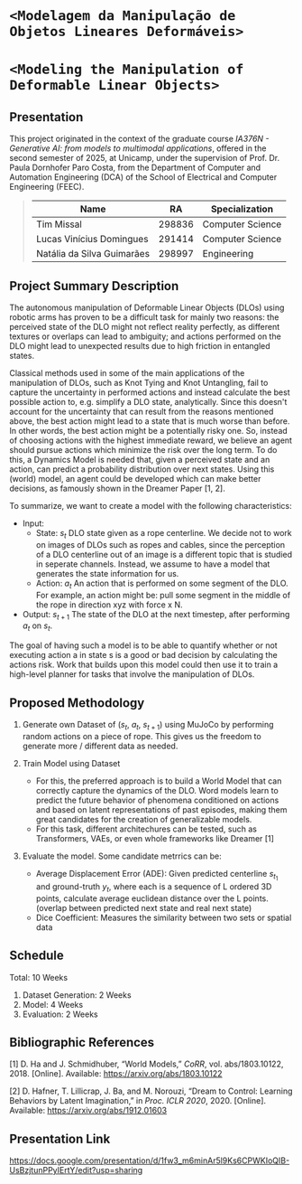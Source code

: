 # `<Modelagem da Manipulação de Objetos Lineares Deformáveis>`
# `<Modeling the Manipulation of Deformable Linear Objects>`

## Presentation

This project originated in the context of the graduate course *IA376N - Generative AI: from models to multimodal applications*, 
offered in the second semester of 2025, at Unicamp, under the supervision of Prof. Dr. Paula Dornhofer Paro Costa, from the Department of Computer and Automation Engineering (DCA) of the School of Electrical and Computer Engineering (FEEC).

> |Name  | RA | Specialization|
> |--|--|--|
> | Tim Missal  | 298836  | Computer Science |
> | Lucas Vinícius Domingues  | 291414  | Computer Science|
> | Natália da Silva Guimarães  | 298997 | Engineering |

## Project Summary Description

The autonomous manipulation of Deformable Linear Objects (DLOs) using robotic arms has proven to be a difficult task for mainly two reasons: the perceived state of the DLO might not reflect reality perfectly, as different textures or overlaps can lead to ambiguity; and actions performed on the DLO might lead to unexpected results due to high friction in entangled states. 

Classical methods used in some of the main applications of the manipulation of DLOs, such as Knot Tying and Knot Untangling, fail to capture the uncertainty in performed actions and instead calculate the best possible action to, e.g. simplify a DLO state, analytically. Since this doesn't account for the uncertainty that can result from the reasons mentioned above, the best action might lead to a state that is much worse than before. In other words, the best action might be a potentially risky one. So, instead of choosing actions with the highest immediate reward, we believe an agent should pursue actions which minimize the risk over the long term. To do this, a Dynamics Model is needed that, given a perceived state and an action, can predict a probability distribution over next states. Using this (world) model, an agent could be developed which can make better decisions, as famously shown in the Dreamer Paper [1, 2].

To summarize, we want to create a model with the following characteristics:

- Input:
  - State: $s_t$ DLO state given as a rope centerline. We decide not to work on images of DLOs such as ropes and cables, since the perception of a DLO centerline out of an image is a different topic that is studied in seperate channels. Instead, we assume to have a model that generates the state information for us.
  - Action: $a_t$ An action that is performed on some segment of the DLO. For example, an action might be: pull some segment in the middle of the rope in direction xyz with force x N.
- Output: $s_{t+1}$ The state of the DLO at the next timestep, after performing $a_t$ on $s_t$.

The goal of having such a model is to be able to quantify whether or not executing action a in state s is a good or bad decision by calculating the actions risk. Work that builds upon this model could then use it to train a high-level planner for tasks that involve the manipulation of DLOs.

## Proposed Methodology

1. Generate own Dataset of ($s_t$, $a_t$, $s_{t+1}$) using MuJoCo by performing random actions on a piece of rope. This gives us the freedom to generate more / different data as needed.
2. Train Model using Dataset
    - For this, the preferred approach is to build a World Model that can correctly capture the dynamics of the DLO. Word models learn to predict the future behavior of phenomena conditioned on actions and based on latent representations of past episodes, making them great candidates for the creation of generalizable models.
    - For this task, different architechures can be tested, such as Transformers, VAEs, or even whole frameworks like Dreamer [1]

4. Evaluate the model. Some candidate metrrics can be:
    - Average Displacement Error (ADE): Given predicted centerline $s_{t_1}$ and ground-truth $y_t$, where each is a sequence of L ordered 3D points, calculate average euclidean distance over the L points. (overlap between predicted next state and real next state)
    - Dice Coefficient: Measures the similarity between two sets or spatial data

## Schedule

Total: 10 Weeks

1. Dataset Generation: 2 Weeks
2. Model: 4 Weeks
3. Evaluation: 2 Weeks

## Bibliographic References

[1] D. Ha and J. Schmidhuber, “World Models,” *CoRR*, vol. abs/1803.10122, 2018. [Online]. Available: https://arxiv.org/abs/1803.10122  

[2] D. Hafner, T. Lillicrap, J. Ba, and M. Norouzi, “Dream to Control: Learning Behaviors by Latent Imagination,” in *Proc. ICLR 2020*, 2020. [Online]. Available: https://arxiv.org/abs/1912.01603

## Presentation Link

https://docs.google.com/presentation/d/1fw3_m6minAr5l9Ks6CPWKIoQIB-UsBzjtunPPyIErtY/edit?usp=sharing
